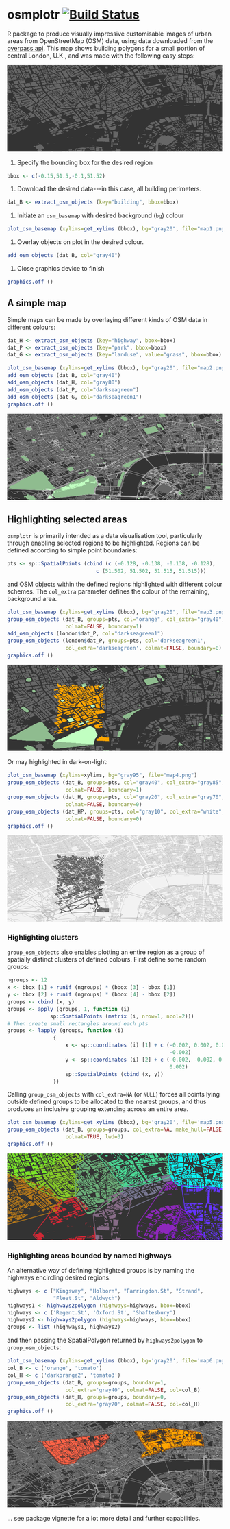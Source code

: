 osmplotr [![Build Status](https://travis-ci.org/mpadge/osmplotr.svg?branch=master)](https://travis-ci.org/mpadge/osmplotr)
==========================================================================================================================

R package to produce visually impressive customisable images of urban areas from OpenStreetMap (OSM) data, using data downloaded from the [overpass api](http://overpass-api.de/). This map shows building polygons for a small portion of central London, U.K., and was made with the following easy steps:

![map1](./figure/map1.png)

1.  Specify the bounding box for the desired region

``` r
bbox <- c(-0.15,51.5,-0.1,51.52) 
```

1.  Download the desired data---in this case, all building perimeters.

``` r
dat_B <- extract_osm_objects (key="building", bbox=bbox)
```

1.  Initiate an `osm_basemap` with desired background (`bg`) colour

``` r
plot_osm_basemap (xylims=get_xylims (bbox), bg="gray20", file="map1.png")
```

1.  Overlay objects on plot in the desired colour.

``` r
add_osm_objects (dat_B, col="gray40")
```

1.  Close graphics device to finish

``` r
graphics.off ()
```

A simple map
------------

Simple maps can be made by overlaying different kinds of OSM data in different colours:

``` r
dat_H <- extract_osm_objects (key="highway", bbox=bbox)
dat_P <- extract_osm_objects (key="park", bbox=bbox)
dat_G <- extract_osm_objects (key="landuse", value="grass", bbox=bbox)
```

``` r
plot_osm_basemap (xylims=get_xylims (bbox), bg="gray20", file="map2.png")
add_osm_objects (dat_B, col="gray40")
add_osm_objects (dat_H, col="gray80")
add_osm_objects (dat_P, col="darkseagreen")
add_osm_objects (dat_G, col="darkseagreen1")
graphics.off ()
```

![map2](./figure/map2.png)

Highlighting selected areas
---------------------------

`osmplotr` is primarily intended as a data visualisation tool, particularly through enabling selected regions to be highlighted. Regions can be defined according to simple point boundaries:

``` r
pts <- sp::SpatialPoints (cbind (c (-0.128, -0.138, -0.138, -0.128),
                             c (51.502, 51.502, 51.515, 51.515)))
```

and OSM objects within the defined regions highlighted with different colour schemes. The `col_extra` parameter defines the colour of the remaining, background area.

``` r
plot_osm_basemap (xylims=get_xylims (bbox), bg="gray20", file="map3.png")
group_osm_objects (dat_B, groups=pts, col="orange", col_extra="gray40", 
                   colmat=FALSE, boundary=1)
add_osm_objects (london$dat_P, col="darkseagreen1")
group_osm_objects (london$dat_P, groups=pts, col='darkseagreen1',
                   col_extra='darkseagreen', colmat=FALSE, boundary=0)
graphics.off ()
```

![map3](./figure/map3.png)

Or may highlighted in dark-on-light:

``` r
plot_osm_basemap (xylims=xylims, bg="gray95", file="map4.png")
group_osm_objects (dat_B, groups=pts, col="gray40", col_extra="gray85",
                   colmat=FALSE, boundary=1)
group_osm_objects (dat_H, groups=pts, col="gray20", col_extra="gray70",
                   colmat=FALSE, boundary=0)
group_osm_objects (dat_HP, groups=pts, col="gray10", col_extra="white",
                   colmat=FALSE, boundary=0)
graphics.off ()
```

![map4](./figure/map4.png)

### Highlighting clusters

`group_osm_objects` also enables plotting an entire region as a group of spatially distinct clusters of defined colours. First define some random groups:

``` r
ngroups <- 12
x <- bbox [1] + runif (ngroups) * (bbox [3] - bbox [1])
y <- bbox [2] + runif (ngroups) * (bbox [4] - bbox [2])
groups <- cbind (x, y)
groups <- apply (groups, 1, function (i) 
              sp::SpatialPoints (matrix (i, nrow=1, ncol=2)))
# Then create small rectangles around each pts
groups <- lapply (groups, function (i)
               {
                   x <- sp::coordinates (i) [1] + c (-0.002, 0.002, 0.002,
                                                     -0.002)
                   y <- sp::coordinates (i) [2] + c (-0.002, -0.002, 0.002,
                                                     0.002)
                   sp::SpatialPoints (cbind (x, y))
               })
```

Calling `group_osm_objects` with `col_extra=NA` (or `NULL`) forces all points lying outside defined groups to be allocated to the nearest groups, and thus produces an inclusive grouping extending across an entire area.

``` r
plot_osm_basemap (xylims=get_xylims (bbox), bg='gray20', file='map5.png')
group_osm_objects (dat_B, groups=groups, col_extra=NA, make_hull=FALSE,
                   colmat=TRUE, lwd=3)
graphics.off ()
```

![map5](./figure/map5.png)

### Highlighting areas bounded by named highways

An alternative way of defining highlighted groups is by naming the highways encircling desired regions.

``` r
highways <- c ("Kingsway", "Holborn", "Farringdon.St", "Strand",
               "Fleet.St", "Aldwych")
highways1 <- highways2polygon (highways=highways, bbox=bbox)
highways <- c ('Regent.St', 'Oxford.St', 'Shaftesbury')
highways2 <- highways2polygon (highways=highways, bbox=bbox)
groups <- list (highways1, highways2)
```

and then passing the SpatialPolygon returned by `highways2polygon` to `group_osm_objects`:

``` r
plot_osm_basemap (xylims=get_xylims (bbox), bg='gray20', file='map6.png')
col_B <- c ('orange', 'tomato')
col_H <- c ('darkorange2', 'tomato3')
group_osm_objects (dat_B, groups=groups, boundary=1,
                   col_extra='gray40', colmat=FALSE, col=col_B)
group_osm_objects (dat_H, groups=groups, boundary=0,
                   col_extra='gray70', colmat=FALSE, col=col_H)
graphics.off ()
```

![map6](./figure/map6.png)

... see package vignette for a lot more detail and further capabilities.
